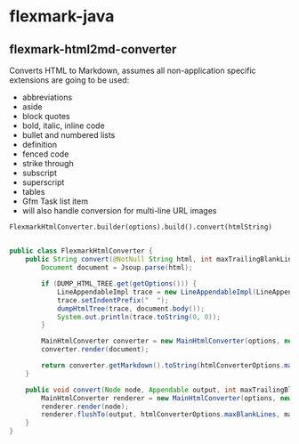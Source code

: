# flexmark-java

## flexmark-html2md-converter

Converts HTML to Markdown, assumes all non-application specific extensions are going to be used:

- abbreviations
- aside
- block quotes
- bold, italic, inline code
- bullet and numbered lists
- definition
- fenced code
- strike through
- subscript
- superscript
- tables
- Gfm Task list item
- will also handle conversion for multi-line URL images

`FlexmarkHtmlConverter.builder(options).build().convert(htmlString)`

## 

```java
public class FlexmarkHtmlConverter {
    public String convert(@NotNull String html, int maxTrailingBlankLines) {
        Document document = Jsoup.parse(html);

        if (DUMP_HTML_TREE.get(getOptions())) {
            LineAppendableImpl trace = new LineAppendableImpl(LineAppendable.F_TRIM_LEADING_EOL);
            trace.setIndentPrefix("  ");
            dumpHtmlTree(trace, document.body());
            System.out.println(trace.toString(0, 0));
        }

        MainHtmlConverter converter = new MainHtmlConverter(options, new HtmlMarkdownWriter(htmlConverterOptions.formatFlags), document, null);
        converter.render(document);

        return converter.getMarkdown().toString(htmlConverterOptions.maxBlankLines, maxTrailingBlankLines);
    }

    public void convert(Node node, Appendable output, int maxTrailingBlankLines) {
        MainHtmlConverter renderer = new MainHtmlConverter(options, new HtmlMarkdownWriter(htmlConverterOptions.formatFlags), node.ownerDocument(), null);
        renderer.render(node);
        renderer.flushTo(output, htmlConverterOptions.maxBlankLines, maxTrailingBlankLines);
    }
}
```

